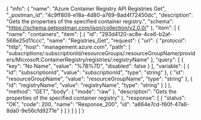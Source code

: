 {
  "info": {
    "name": "Azure Container Registry API Registries Get",
    "_postman_id": "4c9ff809-e18a-4d80-a769-8ad4f72450dc",
    "description": "Gets the properties of the specified container registry.",
    "schema": "https://schema.getpostman.com/json/collection/v2.0.0/"
  },
  "item": [
    {
      "name": "containers",
      "item": [
        {
          "id": "293d4120-ac8e-4ce6-b2af-568e25d11ccc",
          "name": "Registries_Get",
          "request": {
            "url": {
              "protocol": "http",
              "host": "management.azure.com",
              "path": [
                "subscriptions/:subscriptionId/resourceGroups/:resourceGroupName/providers/Microsoft.ContainerRegistry/registries/:registryName"
              ],
              "query": [
                {
                  "key": "No Name",
                  "value": "%7B%7D",
                  "disabled": false
                }
              ],
              "variable": [
                {
                  "id": "subscriptionId",
                  "value": "subscriptionId",
                  "type": "string"
                },
                {
                  "id": "resourceGroupName",
                  "value": "resourceGroupName",
                  "type": "string"
                },
                {
                  "id": "registryName",
                  "value": "registryName",
                  "type": "string"
                }
              ]
            },
            "method": "GET",
            "body": {
              "mode": "raw"
            },
            "description": "Gets the properties of the specified container registry"
          },
          "response": [
            {
              "status": "OK",
              "code": 200,
              "name": "Response_200",
              "id": "a864e7cd-f60f-47a6-8da0-9e56cfd9271e"
            }
          ]
        }
      ]
    }
  ]
}